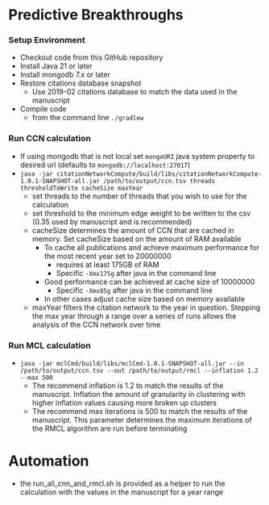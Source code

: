 # Predictive Breakthroughs

### Setup Environment

* Checkout code from this GitHub repository
* Install Java 21 or later
* Install mongodb 7.x or later
* Restore citations database snapshot
  * Use 2019-02 citations database to match the data used in the manuscript
* Compile code
  * from the command line `./gradlew`

### Run CCN calculation
* If using mongodb that is not local set `mongoURI` java system property to desired url (defaults to `mongodb://localhost:27017`) 
* `java -jar citationNetworkCompute/build/libs/citationNetworkCompute-1.0.1-SNAPSHOT-all.jar /path/to/output/ccn.tsv threads thresholdToWrite cacheSize maxYear`
  * set threads to the number of threads that you wish to use for the calculation
  * set threshold to the minimum edge weight to be written to the csv (0.35 used by manuscript and is recommended)
  * cacheSize determines the amount of CCN that are cached in memory.  Set cacheSize based on the amount of RAM available
    * To cache all publications and achieve maximum performance for the most recent year set to 20000000 
      * requires at least 175GB of RAM
      * Specific `-Xmx175g` after java in the command line
    * Good performance can be achieved at cache size of 10000000
      * Specific `-Xmx85g` after java in the command line
    * In other cases adjust cache size based on memory available
  * maxYear filters the citation network to the year in question.  Stepping the max year through a range over a series of runs allows the analysis of the CCN network over time  

### Run MCL calculation
* `java -jar mclCmd/build/libs/mclCmd-1.0.1-SNAPSHOT-all.jar --in /path/to/output/ccn.tsv --out /path/to/output/rmcl --inflation 1.2 --max 500`
  * The recommend inflation is 1.2 to match the results of the manuscript.  Inflation the amount of granularity in clustering with higher inflation values causing more broken up clusters
  * The recommend max iterations is 500 to match the results of the manuscript.  This parameter determines the maximum iterations of the RMCL algorithm are run before terminating
  
# Automation
 * the run_all_cnn_and_rmcl.sh is provided as a helper to run the calculation with the values in the manuscript for a year range